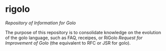 # rigolo
*Repository of Information for Golo*

The purpose of this repository is to consolidate knowledge on the evolution of the golo language, such as FAQ, receipes, or RiGolo
*Request for Improvement of Golo* (the equivalent to RFC or JSR for golo).
